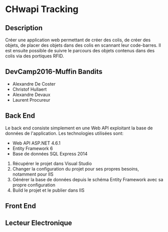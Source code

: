 # CHwapi Tracking

## Description

Créer une application web permettant de créer des colis, de créer des objets, de placer des objets dans des colis en scannant leur code-barres. Il est ensuite possible de suivre le parcours des objets contenus dans des colis via des portiques RFID.

## DevCamp2016-Muffin Bandits

+ Alexandre De Coster
+ Christof Hullaert
+ Alexandre Devaux
+ Laurent Procureur

## Back End

Le back end consiste simplement en une Web API exploitant la base de données de l'application. Les technologies utilisées sont:
+ Web API ASP.NET 4.6.1
+ Entity Framework 6
+ Base de données SQL Express 2014

1. Récupérer le projet dans Visual Studio
2. Changer la configuration du projet pour ses propres besoins, notamment pour IIS
3. Générer la base de données depuis le schéma Entity Framework avec sa propre configuration
4. Build le projet et le publier dans IIS

## Front End

## Lecteur Electronique